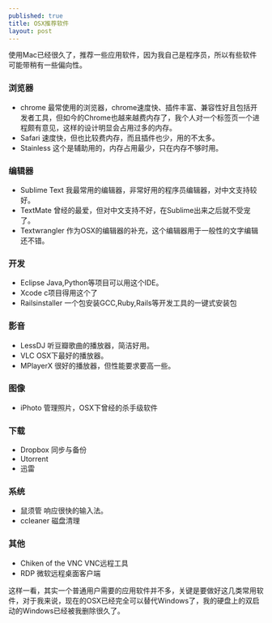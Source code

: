 ```yaml
---
published: true
title: OSX推荐软件
layout: post
---
```


使用Mac已经很久了，推荐一些应用软件，因为我自己是程序员，所以有些软件可能带稍有一些偏向性。

### 浏览器

- chrome 最常使用的浏览器，chrome速度快、插件丰富、兼容性好且包括开发者工具，但如今的Chrome也越来越费内存了，我个人对一个标签页一个进程颇有意见，这样的设计明显会占用过多的内存。
- Safari 速度快，但也比较费内存，而且插件也少，用的不太多。
- Stainless 这个是辅助用的，内存占用最少，只在内存不够时用。

### 编辑器

- Sublime Text 我最常用的编辑器，非常好用的程序员编辑器，对中文支持较好。
- TextMate 曾经的最爱，但对中文支持不好，在Sublime出来之后就不受宠了。
- Textwrangler 作为OSX的编辑器的补充，这个编辑器用于一般性的文字编辑还不错。

### 开发

- Eclipse Java,Python等项目可以用这个IDE。
- Xcode c项目得用这个了
- Railsinstaller 一个包安装GCC,Ruby,Rails等开发工具的一键式安装包

### 影音

- LessDJ 听豆瓣歌曲的播放器，简洁好用。
- VLC OSX下最好的播放器。
- MPlayerX 很好的播放器，但性能要求要高一些。

### 图像

- iPhoto 管理照片，OSX下曾经的杀手级软件

### 下载

- Dropbox 同步与备份
- Utorrent
- 迅雷

### 系统

- 鼠须管 响应很快的输入法。
- ccleaner 磁盘清理

### 其他

- Chiken of the VNC VNC远程工具
- RDP 微软远程桌面客户端

这样一看，其实一个普通用户需要的应用软件并不多，关键是要做好这几类常用软件，对于我来说，现在的OSX已经完全可以替代Windows了，我的硬盘上的双启动的Windows已经被我删除很久了。
